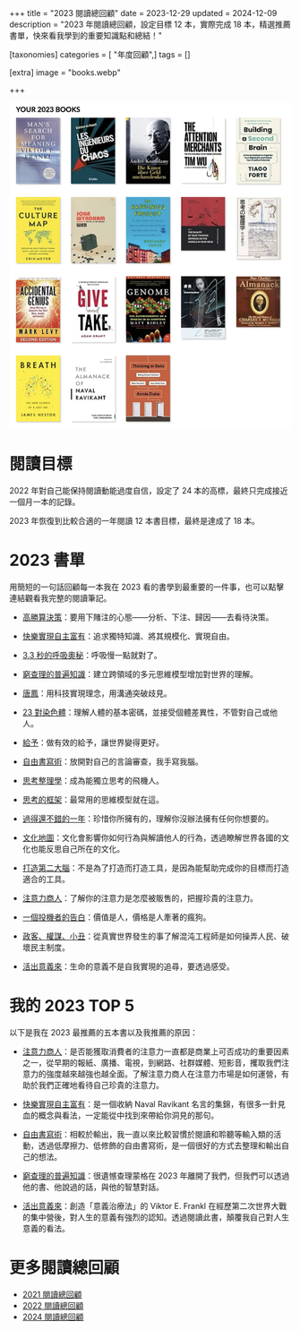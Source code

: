 +++
title = "2023 閱讀總回顧"
date = 2023-12-29
updated = 2024-12-09
description = "2023 年閱讀總回顧，設定目標 12 本，實際完成 18 本，精選推薦書單，快來看我學到的重要知識點和總結！"

[taxonomies]
categories = [ "年度回顧",]
tags = []

[extra]
image = "books.webp"

+++

![](books.webp)

閱讀目標
====

2022 年對自己能保持閱讀動能過度自信，設定了 24 本的高標，最終只完成接近一個月一本的記錄。

2023 年恢復到比較合適的一年閱讀 12 本書目標，最終是達成了 18 本。

<!-- more -->

2023 書單
=======

用簡短的一句話回顧每一本我在 2023 看的書學到最重要的一件事，也可以點擊連結觀看我完整的閱讀筆記。

* [高勝算決策](@/reading-notes/thinking-in-bets/index.md)：要用下賭注的心態——分析、下注、歸因——去看待決策。

* [快樂實現自主富有](@/reading-notes/the-almanack-of-naval-ravikant/index.md)：追求獨特知識、將其規模化、實現自由。

* [3.3 秒的呼吸奧秘](@/reading-notes/breath/index.md)：呼吸慢一點就對了。

* [窮查理的普遍知識](@/reading-notes/poor-charlies-almanack/index.md)：建立跨領域的多元思維模型增加對世界的理解。

* [唐鳳](@/reading-notes/andrey-tang/index.md)：用科技實現理念，用溝通突破歧見。

* [23 對染色體](@/reading-notes/genome/index.md)：理解人體的基本密碼，並接受個體差異性，不管對自己或他人。

* [給予](@/reading-notes/give-and-take/index.md)：做有效的給予，讓世界變得更好。

* [自由書寫術](@/reading-notes/accidental-genius/index.md)：放開對自己的言論審查，我手寫我腦。

* [思考整理學](@/reading-notes/thinking-organization/index.md)：成為能獨立思考的飛機人。

* [思考的框架](@/reading-notes/the-great-mental-models/index.md)：最常用的思維模型就在這。

* [過得還不錯的一年](@/reading-notes/the-happiness-project/index.md)：珍惜你所擁有的，理解你沒辦法擁有任何你想要的。

* [文化地圖](@/reading-notes/the-culture-map/index.md)：文化會影響你如何行為與解讀他人的行為，透過瞭解世界各國的文化也能反思自己所在的文化。

* [打造第二大腦](@/reading-notes/building-a-second-brain/index.md)：不是為了打造而打造工具，是因為能幫助完成你的目標而打造適合的工具。

* [注意力商人](@/reading-notes/the-attention-merchants/index.md)：了解你的注意力是怎麼被販售的，把握珍貴的注意力。

* [一個投機者的告白](@/reading-notes/die-kunst-uber-geldnachzudenken/index.md)：價值是人，價格是人牽著的瘋狗。

* [政客、權謀、小丑](@/reading-notes/les-ingenieurs-du-chaos/index.md)：從真實世界發生的事了解混沌工程師是如何操弄人民、破壞民主制度。

* [活出意義來](@/reading-notes/mans-search-for-meaning/index.md)：生命的意義不是自我實現的追尋，要透過感受。

我的 2023 TOP 5
=============

以下是我在 2023 最推薦的五本書以及我推薦的原因：

* [注意力商人](@/reading-notes/the-attention-merchants/index.md)：是否能獲取消費者的注意力一直都是商業上可否成功的重要因素之一，從早期的報紙、廣播、電視，到網路、社群媒體、短影音，攫取我們注意力的強度越來越強也越全面。了解注意力商人在注意力市場是如何運營，有助於我們正確地看待自己珍貴的注意力。

* [快樂實現自主富有](@/reading-notes/the-almanack-of-naval-ravikant/index.md)：是一個收納 Naval Ravikant 名言的集錦，有很多一針見血的概念與看法，一定能從中找到來帶給你洞見的那句。

* [自由書寫術](@/reading-notes/accidental-genius/index.md)：相較於輸出，我一直以來比較習慣於閱讀和聆聽等輸入類的活動，透過低摩擦力、低修飾的自由書寫術，是一個很好的方式去整理和輸出自己的想法。

* [窮查理的普遍知識](@/reading-notes/poor-charlies-almanack/index.md)：很遺憾查理蒙格在 2023 年離開了我們，但我們可以透過他的書、他說過的話，與他的智慧對話。

* [活出意義來](@/reading-notes/mans-search-for-meaning/index.md)：創造「意義治療法」的 Viktor E. Frankl 在經歷第二次世界大戰的集中營後，對人生的意義有強烈的認知。透過閱讀此書，顛覆我自己對人生意義的看法。

# 更多閱讀總回顧
* [2021 閱讀總回顧](@/blog/2021-reading-summary/index.md)
* [2022 閱讀總回顧](@/blog/2022-reading-summary/index.md)
* [2024 閱讀總回顧](@/blog/2024-reading-summary/index.md)
